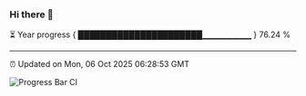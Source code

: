 ### Hi there 👋

⏳ Year progress { ██████████████████████▁▁▁▁▁▁▁▁ } 76.24 %

---

⏰ Updated on Mon, 06 Oct 2025 06:28:53 GMT

![Progress Bar CI](https://github.com/liununu/liununu/workflows/Progress%20Bar%20CI/badge.svg)
